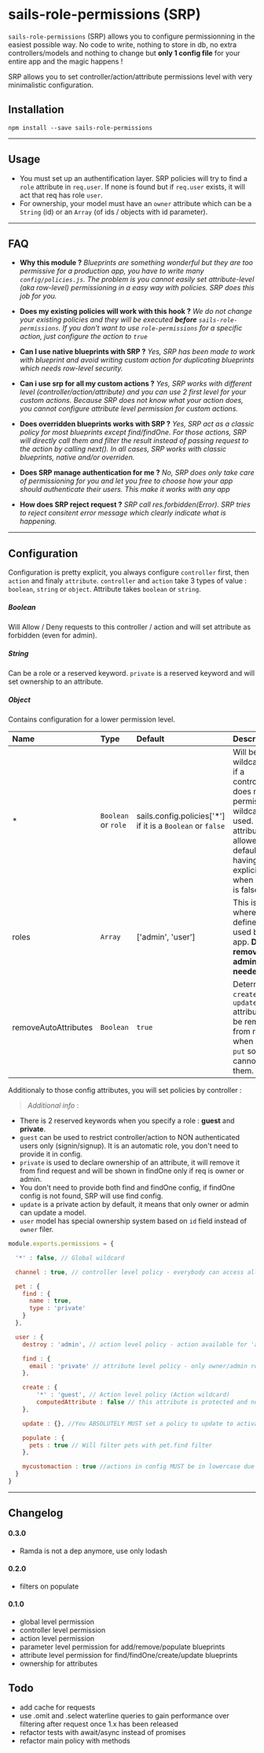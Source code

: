 # sails-role-permissions (SRP)

`sails-role-permissions` (SRP) allows you to configure permissionning in the easiest possible way. No code to write, nothing to store in db, no extra controllers/models and nothing to change but **only 1 config file** for your entire app and the magic happens !

SRP allows you to set controller/action/attribute permissions level with very minimalistic configuration.

## Installation

`npm install --save sails-role-permissions`

---

## Usage
- You must set up an authentification layer. SRP policies will try to find a `role` attribute in `req.user`. If none is found but if `req.user` exists, it will act that req has role `user`.
- For ownership, your model must have an `owner` attribute which can be a `String` (id) or an `Array` (of ids / objects with id parameter).

---

## FAQ

- **Why this module ?**
*Blueprints are something wonderful but they are too permissive for a production app, you have to write many `config/policies.js`. The problem is you cannot easily set attribute-level (aka row-level) permissioning in a easy way with policies. SRP does this job for you.*

- **Does my existing policies will work with this hook ?**
*We do not change your existing policies and they will be executed **before** `sails-role-permissions`. If you don't want to use `role-permissions` for a specific action, just configure the action to `true`*

- **Can I use native blueprints with SRP ?**
*Yes, SRP has been made to work with blueprint and avoid writing custom action for duplicating blueprints which needs row-level security.*

- **Can i use srp for all my custom actions ?**
*Yes, SRP works with different level (controller/action/attribute) and you can use 2 first level for your custom actions. Because SRP does not know what your action does, you cannot configure attribute level permission for custom actions.*

- **Does overridden blueprints works with SRP ?**
*Yes, SRP act as a classic policy for most blueprints except find/findOne. For those actions, SRP will directly call them and filter the result instead of passing request to the action by calling next(). In all cases, SRP works with classic blueprints, native and/or overriden.*

- **Does SRP manage authentication for me ?**
*No, SRP does only take care of permissioning for you and let you free to choose how your app should authenticate their users. This make it works with any app*

- **How does SRP reject request ?**
*SRP call res.forbidden(Error). SRP tries to reject consitent error message which clearly indicate what is happening.*


---

## Configuration

Configuration is pretty explicit, you always configure `controller` first, then `action` and finaly `attribute`.
`controller` and `action` take 3 types of value : `boolean`, `string` or `object`. Attribute takes `boolean` or `string`.

##### Boolean
Will Allow / Deny requests to this controller / action and will set attribute as forbidden (even for admin).

##### String
Can be a role or a reserved keyword.
`private` is a reserved keyword and will set ownership to an attribute.

##### Object
Contains configuration for a lower permission level.



| Name  | Type  | Default | Description |
|:---         |:---      |:---      |:---  |
| * | `Boolean` or `role` | sails.config.policies['*'] if it is a `Boolean` or `false` | Will be used like wildcard policy, if a controller/action does not have permission set, wildcard will be used. Note that attributes are allowed by default to avoid having to make explicit allowing when wildcard is false |
| roles | `Array` | ['admin', 'user'] | This is the place where you define the roles used by your app. **Don't remove/rename admin role it is needed**. |
| removeAutoAttributes | `Boolean` | `true` | Determine if `id`, `createdAt` and `updatedAt` attributes will be removed from req.body when `post` or `put` so user cannot set them. |

Additionaly to those config attributes, you will set policies by controller :

>*Additional info* :
- There is 2 reserved keywords when you specify a role : **guest** and **private**.
- `guest` can be used to restrict controller/action to NON authenticated users only (signin/signup). It is an automatic role, you don't need to provide it in config.
- `private` is used to declare ownership of an attribute, it will remove it from find request and will be shown in findOne only if req is owner or admin.
- You don't need to provide both find and findOne config, if findOne config is not found, SRP will use find config.
- `update` is a private action by default, it means that only owner or admin can update a model.
- `user` model has special ownership system based on `id` field instead of `owner` filer.

```javascript
module.exports.permissions = {

  '*' : false, // Global wildcard

  channel : true, // controller level policy - everybody can access all actions and all attributes (except creating autoAttributes)

  pet : {
    find : {
      name : true,
      type : 'private'
    }
  },

  user : {
    destroy : 'admin', // action level policy - action available for 'admin' role only

    find : {
      email : 'private' // attribute level policy - only owner/admin role can findOne attribute and only admin can find it
    },

    create : {
        '*' : 'guest', // Action level policy (Action wildcard)
        computedAttribute : false // this attribute is protected and no one even admin can create it with blueprints
    },

    update : {}, //You ABSOLUTELY MUST set a policy to update to activate ownership check,

    populate : {
      pets : true // Will filter pets with pet.find filter
    },

    mycustomaction : true //actions in config MUST be in lowercase due to sails request processing (even if your action in your controller is in camelCase)
  }
}
```

---

## Changelog
#### 0.3.0
- Ramda is not a dep anymore, use only lodash

#### 0.2.0
- filters on populate

#### 0.1.0
- global level permission
- controller level permission
- action level permission
- parameter level permission for add/remove/populate blueprints
- attribute level permission for find/findOne/create/update blueprints
- ownership for attributes

## Todo
- add cache for requests
- use .omit and .select waterline queries to gain performance over filtering after request once 1.x has been released
- refactor tests with await/async instead of promises
- refactor main policy with methods
